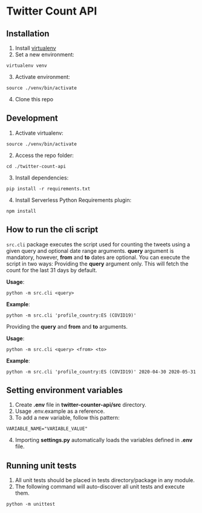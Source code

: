 # Twitter Count API

## Installation
1. Install [virtualenv](https://virtualenv.pypa.io/en/latest/index.html)
2. Set a new environment:
```
virtualenv venv
```
3. Activate environment:
```
source ./venv/bin/activate
```
4. Clone this repo

## Development
1. Activate virtualenv:
```
source ./venv/bin/activate
```
2. Access the repo folder:
```
cd ./twitter-count-api
```
3. Install dependencies:
```
pip install -r requirements.txt
```
4. Install Serverless Python Requirements plugin:
```
npm install
```

## How to run the cli script
`src.cli` package executes the script used for counting the tweets using a given query and optional date range arguments. **query** argument is mandatory, however, **from** and **to** dates are optional. You can execute the script in two ways:
Providing the **query** argument only. This will fetch the count for the last 31 days by default.

**Usage**:
```
python -m src.cli <query>
```
**Example**:
```
python -m src.cli 'profile_country:ES (COVID19)'
```
Providing the **query** and **from** and **to** arguments.

**Usage**:
```
python -m src.cli <query> <from> <to>
```
**Example**:
```
python -m src.cli 'profile_country:ES (COVID19)' 2020-04-30 2020-05-31
```

## Setting environment variables
1. Create **.env** file in **twitter-counter-api/src** directory.
2. Usage .env.example as a reference.
3. To add a new variable, follow this pattern:
```
VARIABLE_NAME="VARIABLE_VALUE"
```
4. Importing **settings.py** automatically loads the variables defined in **.env** file.

## Running unit tests
1. All unit tests should be placed in tests directory/package in any module.
2. The following command will auto-discover all unit tests and execute them.
```
python -m unittest
```